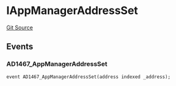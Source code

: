 # IAppManagerAddressSet
[Git Source](https://github.com/thrackle-io/tron/blob/ca86a0ac3b5737f1c6c7b1df4820e4363feb10cd/src/common/IEvents.sol)


## Events
### AD1467_AppManagerAddressSet

```solidity
event AD1467_AppManagerAddressSet(address indexed _address);
```

